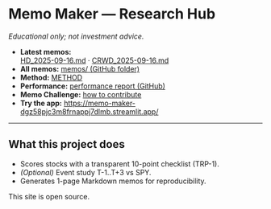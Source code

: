 # Memo Maker — Research Hub

*Educational only; not investment advice.*

- **Latest memos:**  
  [HD_2025-09-16.md](https://github.com/bsin-researcher/memo-maker/blob/main/memos/HD_2025-09-16.md) ·
  [CRWD_2025-09-16.md](https://github.com/bsin-researcher/memo-maker/blob/main/memos/CRWD_2025-09-16.md)
- **All memos:** [memos/ (GitHub folder)](https://github.com/bsin-researcher/memo-maker/tree/main/memos)
- **Method:** [METHOD](./METHOD.html)
- **Performance:** [performance report (GitHub)](https://github.com/bsin-researcher/memo-maker/blob/main/studies/performance.md)
- **Memo Challenge:** [how to contribute](./challenge.html)
- **Try the app:** https://memo-maker-dgz58pjc3m8frnappj7dlmb.streamlit.app/

---

## What this project does

- Scores stocks with a transparent 10-point checklist (TRP-1).
- *(Optional)* Event study T-1..T+3 vs SPY.
- Generates 1-page Markdown memos for reproducibility.

This site is open source.
